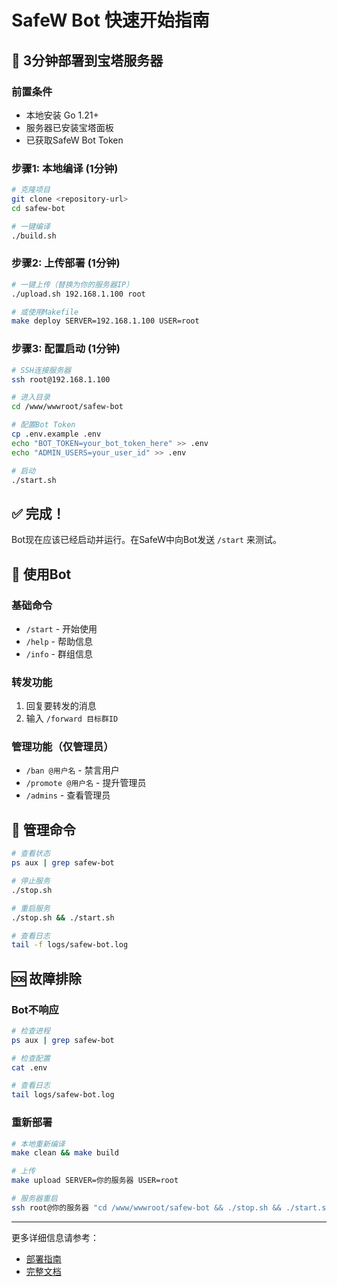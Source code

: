 # SafeW Bot 快速开始指南

## 🚀 3分钟部署到宝塔服务器

### 前置条件
- 本地安装 Go 1.21+
- 服务器已安装宝塔面板
- 已获取SafeW Bot Token

### 步骤1: 本地编译 (1分钟)
```bash
# 克隆项目
git clone <repository-url>
cd safew-bot

# 一键编译
./build.sh
```

### 步骤2: 上传部署 (1分钟)
```bash
# 一键上传（替换为你的服务器IP）
./upload.sh 192.168.1.100 root

# 或使用Makefile
make deploy SERVER=192.168.1.100 USER=root
```

### 步骤3: 配置启动 (1分钟)
```bash
# SSH连接服务器
ssh root@192.168.1.100

# 进入目录
cd /www/wwwroot/safew-bot

# 配置Bot Token
cp .env.example .env
echo "BOT_TOKEN=your_bot_token_here" >> .env
echo "ADMIN_USERS=your_user_id" >> .env

# 启动
./start.sh
```

## ✅ 完成！

Bot现在应该已经启动并运行。在SafeW中向Bot发送 `/start` 来测试。

## 📱 使用Bot

### 基础命令
- `/start` - 开始使用
- `/help` - 帮助信息
- `/info` - 群组信息

### 转发功能
1. 回复要转发的消息
2. 输入 `/forward 目标群ID`

### 管理功能（仅管理员）
- `/ban @用户名` - 禁言用户
- `/promote @用户名` - 提升管理员
- `/admins` - 查看管理员

## 🔧 管理命令

```bash
# 查看状态
ps aux | grep safew-bot

# 停止服务
./stop.sh

# 重启服务
./stop.sh && ./start.sh

# 查看日志
tail -f logs/safew-bot.log
```

## 🆘 故障排除

### Bot不响应
```bash
# 检查进程
ps aux | grep safew-bot

# 检查配置
cat .env

# 查看日志
tail logs/safew-bot.log
```

### 重新部署
```bash
# 本地重新编译
make clean && make build

# 上传
make upload SERVER=你的服务器 USER=root

# 服务器重启
ssh root@你的服务器 "cd /www/wwwroot/safew-bot && ./stop.sh && ./start.sh"
```

---

更多详细信息请参考：
- [部署指南](DEPLOY_GUIDE.md)
- [完整文档](README.md) 